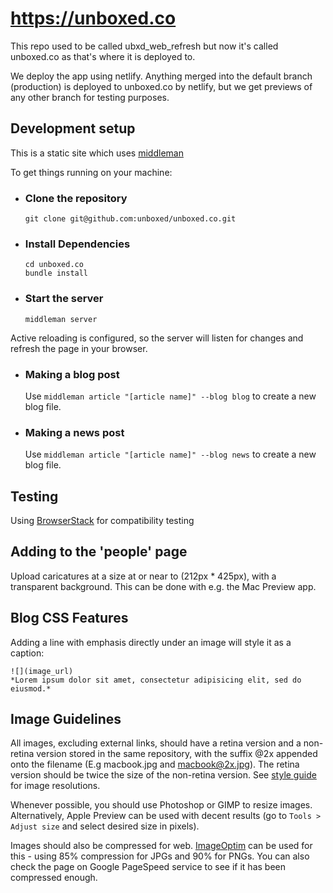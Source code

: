 # https://unboxed.co

This repo used to be called ubxd_web_refresh but now it's called unboxed.co as
that's where it is deployed to.

We deploy the app using netlify.  Anything merged into the default branch
(production) is deployed to unboxed.co by netlify, but we get previews of any
other branch for testing purposes.

## Development setup

This is a static site which uses [middleman](https://github.com/middleman/middleman)

To get things running on your machine:

* ### Clone the repository

  ```
  git clone git@github.com:unboxed/unboxed.co.git
  ```

* ### Install Dependencies

  ```
  cd unboxed.co
  bundle install
  ```

* ### Start the server

  ```
  middleman server
  ```

Active reloading is configured, so the server will listen for changes and refresh the page in your browser.

* ### Making a blog post

  Use `middleman article "[article name]" --blog blog` to create a new blog file.

* ### Making a news post

  Use `middleman article "[article name]" --blog news` to create a new blog file.

## Testing

Using [BrowserStack](https://www.browserstack.com) for compatibility testing

## Adding to the 'people' page

Upload caricatures at a size at or near to (212px * 425px), with a transparent background. This can be done with e.g. the Mac Preview app.

## Blog CSS Features

Adding a line with emphasis directly under an image will style it as a caption:

```
![](image_url)
*Lorem ipsum dolor sit amet, consectetur adipisicing elit, sed do eiusmod.*
```

## Image Guidelines

All images, excluding external links, should have a retina version and a
non-retina version stored in the same repository, with the suffix @2x
appended onto the filename (E.g macbook.jpg and macbook@2x.jpg). The
retina version should be twice the size of the non-retina version. See
[style guide](https://unboxed.co/style-guide) for image resolutions.

Whenever possible, you should use Photoshop or GIMP to resize images. 
Alternatively, Apple Preview can be used with decent results
(go to `Tools > Adjust size` and select desired size in pixels).

Images should also be compressed for web.
[ImageOptim](https://imageoptim.com/mac) can be used for this - using
85% compression for JPGs and 90% for PNGs. You can also check the page
on Google PageSpeed service to see if it has been compressed enough.
